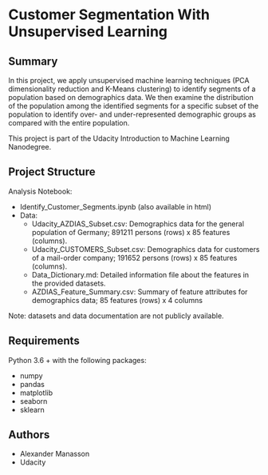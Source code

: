 # Customer Segmentation With Unsupervised Learning

## Summary
In this project, we apply unsupervised machine learning techniques (PCA dimensionality reduction and K-Means clustering) to identify segments of a population based on demographics data. We then examine the distribution of the population among the identified segments for a specific subset of the population to identify over- and under-represented demographic groups as compared with the entire population.

This project is part of the Udacity Introduction to Machine Learning Nanodegree.

## Project Structure
Analysis Notebook:
- Identify_Customer_Segments.ipynb (also available in html)
- Data:
  - Udacity_AZDIAS_Subset.csv: Demographics data for the general population of Germany; 891211 persons (rows) x 85 features (columns).
  - Udacity_CUSTOMERS_Subset.csv: Demographics data for customers of a mail-order company; 191652 persons (rows) x 85 features (columns).
  - Data_Dictionary.md: Detailed information file about the features in the provided datasets.
  - AZDIAS_Feature_Summary.csv: Summary of feature attributes for demographics data; 85 features (rows) x 4 columns

Note: datasets and data documentation are not publicly available.

## Requirements
Python 3.6 + with the following packages:
- numpy
- pandas
- matplotlib
- seaborn
- sklearn

## Authors
- Alexander Manasson
- Udacity
